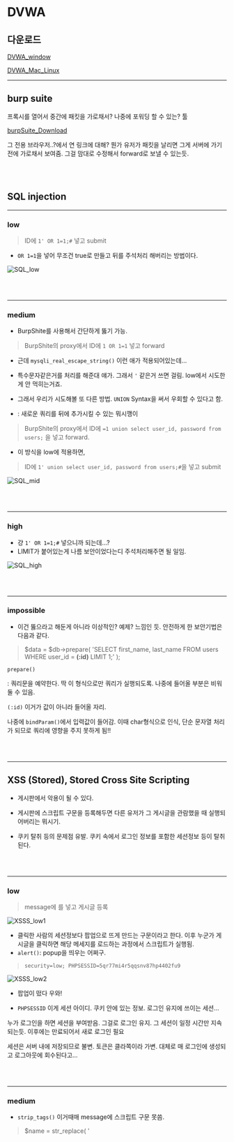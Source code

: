 # DVWA 


## 다운로드

[DVWA_window](https://m.blog.naver.com/PostView.nhn?blogId=sjhmc9695&logNo=221303220819&proxyReferer=https:%2F%2Fwww.google.com%2F)


[DVWA_Mac_Linux](http://coashanee5.blogspot.com/2018/07/kali-linux-dvwa-with-xampp.html)

---


## burp suite

프록시를 열어서 
중간에 패킷을 가로채서? 나중에 포워딩 할 수 있는? 툴 


[burpSuite_Download](https://portswigger.net/burp/communitydownload)


그 전용 브라우저..?에서 연 링크에 대해?
뭔가 유저가 패킷을 날리면 그게 서버에 가기 전에 가로채서 보여줌. 그걸 맘대로 수정해서 forward로 보낼 수 있는듯. 


<br></br>


## SQL injection

---

### low
> ID에 `1' OR 1=1;#` 넣고 submit


* `OR 1=1`을 넣어 무조건 true로 만들고 뒤를 주석처리 해버리는 방법이다.

![SQL_low](https://github.com/leeejjju/GBC33_SECURITY/blob/main/img/sql_low.jpg)



<br></br>

---

### medium

* BurpShite를 사용해서 간단하게 뚫기 가능.

> BurpShite의 proxy에서 ID에 `1 OR 1=1` 넣고 forward 



* 근데 `mysqli_real_escape_string()` 이런 애가 적용되어있는데... 
* 특수문자같은거를 처리를 해준대 얘가. 그래서 `'` 같은거 쓰면 걸림. low에서 시도한게 안 먹히는거죠.


* 그래서 우리가 시도해볼 또 다른 방법. `UNION` Syntax을 써서 우회할 수 있다고 함. 
* : 새로운 쿼리를 뒤에 추가시킬 수 있는 뭐시깽이 


> BurpShite의 proxy에서 ID에 `=1 union select user_id, password from users;` 을 넣고 forward.


* 이 방식을 low에 적용하면,


> ID에 `1' union select user_id, password from users;#`을 넣고 submit 


![SQL_mid](https://github.com/leeejjju/GBC33_SECURITY/blob/main/img/sql_mid.jpg)


<br></br>

---

### high


* 걍 `1' OR 1=1;#` 넣으니까 되는데...? 
* LIMIT가 붙어있는게 나름 보안이었다는디 주석처리해주면 될 일임.


![SQL_high](https://github.com/leeejjju/GBC33_SECURITY/blob/main/img/sql_high.jpg)

<br></br>

---

### impossible

* 이건 뚫으라고 해둔게 아니라 이상적인? 예제? 느낌인 듯.  안전하게 한 보안기법은 다음과 같다.


> $data = $db->prepare( 'SELECT first_name, last_name FROM users WHERE user_id = **(:id)** LIMIT 1;' );

`prepare()`


: 쿼리문을 예약한다. 딱 이 형식으로만 쿼리가 실행되도록. 나중에 들어올 부분은 비워둘 수 있음.

`(:id)` 이거가 값이 아니라 들어올 자리.


나중에 `bindParam()`에서 입력값이 들어감. 이때 char형식으로 인식, 단순 문자열 처리가 되므로 쿼리에 영향을 주지 못하게 됨!! 

<br></br>

---

## XSS (Stored), Stored Cross Site Scripting


* 게시판에서 악용이 될 수 있다.

* 게시판에 스크립트 구문을 등록해두면 다른 유저가 그 게시글을 관람했을 때 실행되어버리는 뭐시기.

* 쿠키 탈취 등의 문제점 유발. 쿠키 속에서 로그인 정보를 포함한 세션정보 등이 탈취된다. 

<br></br>

---

### low

> message에 <script> alert(document.cookie);</script>를 넣고 게시글 등록

![XSSS_low1](https://github.com/leeejjju/GBC33_SECURITY/blob/main/img/XSSS_low1.jpg)


* 클릭한 사람의 세션정보다 팝업으로 뜨게 만드는 구문이라고 한다. 이후 누군가 게시글을 클릭하면 해당 메세지를 로드하는 과정에서 스크립트가 실행됨. 
* `alert()`: popup을 띄우는 어쩌구.

> `security=low; PHPSESSID=5qr77mi4r5qqsnv87hp4402fu9`


![XSSS_low2](https://github.com/leeejjju/GBC33_SECURITY/blob/main/img/XSSS_low2.jpg)


* 팝업이 떴다 우와! 

* `PHPSESSID` 이게 세션 아이디. 쿠키 안에 있는 정보. 로그인 유지에 쓰이는 세션... 


누가 로그인을 하면 세션을 부여받음. 그걸로 로그인 유지. 그 세션이 일정 시간만 지속되는듯. 이후에는 만료되어서 새로 로그인 필요


세션은 서버 내에 저장되므로 불변. 토큰은 클라쪽이라 가변. 대체로 매 로그인에 생성되고 로그아웃에 회수된다고... 



<br></br>

---

### medium


* `strip_tags()` 이거때매 message에 스크립트 구문 못씀. 

> $name = str_replace( '<script>', '', $name );


* 글고 이걸로도 막힘. <script>를 빈 문자열로 치환해버리는... 

* 이걸 어떻게 뚫느냐??? 


> BurpShite의 proxy에서 name을 `<scr<script> alert(document.cookie);</script>ipt> alert(document.cookie);</script>`로 바꿔준다.


![XSSS_mid](https://github.com/leeejjju/GBC33_SECURITY/blob/main/img/XSSS_mid.jpg)


![XSSS_mid2](https://github.com/leeejjju/GBC33_SECURITY/blob/main/img/XSSS_mid2.jpg)



굿.


<br></br>

---

### high


* 일단 개발자도구에서 글자수 제한을 풀어준다. 10 -> 50


![XSSS_high1](https://github.com/leeejjju/GBC33_SECURITY/blob/main/img/XSSS_high1.jpg)



> 제목에 <body onload="alert(document.cookie)"> 일케 해주자


![XSSS_high2](https://github.com/leeejjju/GBC33_SECURITY/blob/main/img/XSSS_high2.jpg)
* `onload`: 사이트에 접속시마다 매번 실행되도록 하는 것. body태그에다가 씀. 


쨘.
![XSSS_high3](https://github.com/leeejjju/GBC33_SECURITY/blob/main/img/XSSS_high3.jpg)


<br></br>

---

### impossible

* name에 적용된 것. 

> `stripslashes()`
: 슬래쉬( \ ) 없애기. 


> `mysqli_real_escape_string()`
: 특수기호를 Escape string(\n, \r...) 형태로 바꿔줌.


> `htmlspecialchars()`
: 툭수기호를 html entity(&lt, &amp) 형태로 바꿔줌. 


<br></br>
<br></br>
**굿**